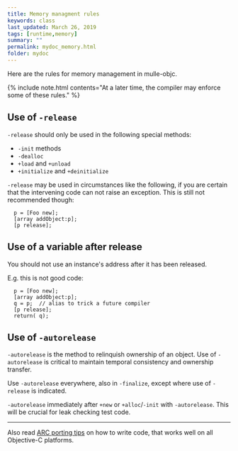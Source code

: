```yaml
---
title: Memory managment rules
keywords: class
last_updated: March 26, 2019
tags: [runtime,memory]
summary: ""
permalink: mydoc_memory.html
folder: mydoc
---
```


Here are the rules for memory management in mulle-objc.

{% include note.html contents="At a later time, the compiler may enforce some of these rules." %}


## Use of `-release`

`-release` should only be used in the following special methods:

* `-init` methods
* `-dealloc`
* `+load` and `+unload`
* `+initialize` and `+deinitialize`

`-release` may be used in circumstances like the following, if you are certain
that the intervening code can not raise an exception. This is still
not recommended though:

``` objc
  p = [Foo new];
  [array addObject:p];
  [p release];
```

## Use of a variable after release

You should not use an instance's address after it has been released.

E.g. this is not good code:

``` objc
  p = [Foo new];
  [array addObject:p];
  q = p;  // alias to trick a future compiler
  [p release];
  return( q);
```

## Use of `-autorelease`

`-autorelease` is the method to relinquish ownership of an object. Use of `-autorelease` is critical
to maintain temporal consistency and ownership transfer.

Use `-autorelease` everywhere, also in `-finalize`, except where use of `-release` is indicated.

`-autorelease` immediately after `+new` or `+alloc`/`-init` with `-autorelease`. This will be
crucial for leak checking test code.

-----

Also read [ARC porting tips](mydoc_arc.html) on how to write code, that works well on
all Objective-C platforms.

